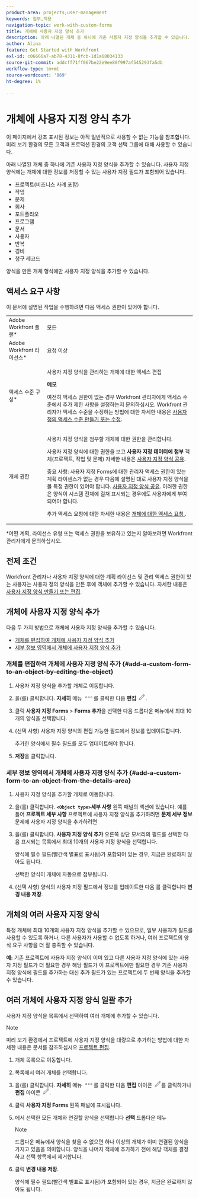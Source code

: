 ```yaml
---
product-area: projects;user-management
keywords: 첨부,적용
navigation-topic: work-with-custom-forms
title: 개체에 사용자 지정 양식 추가
description: 아래 나열된 개체 중 하나에 기존 사용자 지정 양식을 추가할 수 있습니다. 사용자 지정 양식에는 개체에 대한 정보를 저장할 수 있는 사용자 지정 필드가 포함되어 있습니다.
author: Alina
feature: Get Started with Workfront
exl-id: c06666a7-ab78-4311-8fcb-1d1a68034133
source-git-commit: addcff71ff067be22e9ee80f997af545293fa5db
workflow-type: tm+mt
source-wordcount: '869'
ht-degree: 1%

---
```


# 개체에 사용자 지정 양식 추가

<span class="preview">이 페이지에서 강조 표시된 정보는 아직 일반적으로 사용할 수 없는 기능을 참조합니다. 미리 보기 환경의 모든 고객과 프로덕션 환경의 고객 선택 그룹에 대해 사용할 수 있습니다.</span>

아래 나열된 개체 중 하나에 기존 사용자 지정 양식을 추가할 수 있습니다. 사용자 지정 양식에는 개체에 대한 정보를 저장할 수 있는 사용자 지정 필드가 포함되어 있습니다.

* 프로젝트(비즈니스 사례 포함)
* 작업
* 문제
* 회사
* 포트폴리오
* 프로그램
* 문서
* 사용자
* 반복
* 경비
* 청구 레코드

양식을 만든 개체 형식에만 사용자 지정 양식을 추가할 수 있습니다.

## 액세스 요구 사항

이 문서에 설명된 작업을 수행하려면 다음 액세스 권한이 있어야 합니다.

<table style="table-layout:auto"> 
 <col> 
 <col> 
 <tbody> 
  <tr> 
   <td role="rowheader">Adobe Workfront 플랜*</td> 
   <td> <p>모든 </p> </td> 
  </tr> 
  <tr> 
   <td role="rowheader">Adobe Workfront 라이선스*</td> 
   <td> <p>요청 이상</p> </td> 
  </tr> 
  <tr> 
   <td role="rowheader">액세스 수준 구성*</td> 
   <td> <p>사용자 지정 양식을 관리하는 개체에 대한 액세스 편집</p> <p><b>메모</b></p>

여전히 액세스 권한이 없는 경우 Workfront 관리자에게 액세스 수준에서 추가 제한 사항을 설정하는지 문의하십시오. Workfront 관리자가 액세스 수준을 수정하는 방법에 대한 자세한 내용은 <a href="../../administration-and-setup/add-users/configure-and-grant-access/create-modify-access-levels.md" class="MCXref xref">사용자 정의 액세스 수준 만들기 또는 수정</a>.</p> </td>
</tr> 
  <tr> 
   <td role="rowheader">개체 권한</td> 
   <td> <p>사용자 지정 양식을 첨부할 개체에 대한 권한을 관리합니다.</p> <p>사용자 지정 양식에 대한 권한을 보고 <b>사용자 지정 데이터에 첨부</b> 객체(프로젝트, 작업 및 문제) 자세한 내용은 <a href="../../administration-and-setup/customize-workfront/create-manage-custom-forms/share-access-to-a-custom-form.md" class="MCXref xref">사용자 지정 양식 공유</a>.</p> <p>중요 사항: 사용자 지정 Forms에 대한 관리자 액세스 권한이 있는 계획 라이센스가 없는 경우 다음에 설명된 대로 사용자 지정 양식을 볼 특정 권한이 있어야 합니다. <a href="../../administration-and-setup/customize-workfront/create-manage-custom-forms/share-access-to-a-custom-form.md" class="MCXref xref">사용자 지정 양식 공유</a>. 이러한 권한은 양식이 시스템 전체에 걸쳐 표시되는 경우에도 사용자에게 부여되어야 합니다. </p> <p>추가 액세스 요청에 대한 자세한 내용은 <a href="../../workfront-basics/grant-and-request-access-to-objects/request-access.md" class="MCXref xref">개체에 대한 액세스 요청 </a>.</p> </td> 
  </tr> 
 </tbody> 
</table>

&#42;어떤 계획, 라이선스 유형 또는 액세스 권한을 보유하고 있는지 알아보려면 Workfront 관리자에게 문의하십시오.

## 전제 조건

Workfront 관리자나 사용자 지정 양식에 대한 계획 라이선스 및 관리 액세스 권한이 있는 사용자는 사용자 정의 양식을 만든 후에 객체에 추가할 수 있습니다. 자세한 내용은 [사용자 지정 양식 만들기 또는 편집](../../administration-and-setup/customize-workfront/create-manage-custom-forms/create-or-edit-a-custom-form.md).

## 개체에 사용자 지정 양식 추가

다음 두 가지 방법으로 개체에 사용자 지정 양식을 추가할 수 있습니다.

* [개체를 편집하여 개체에 사용자 지정 양식 추가](#add-a-custom-form-to-an-object-by-editing-the-object)
* [세부 정보 영역에서 개체에 사용자 지정 양식 추가](#add-a-custom-form-to-an-object-from-the-details-area)

### 개체를 편집하여 개체에 사용자 지정 양식 추가 {#add-a-custom-form-to-an-object-by-editing-the-object}

1. 사용자 지정 양식을 추가할 개체로 이동합니다.
1. 을(를) 클릭합니다. **자세히** 메뉴 ![](assets/more-icon.png)를 클릭한 다음 **편집** ![](assets/edit-icon.png).
1. 클릭 **사용자 지정 Forms** > **Forms 추가**&#x200B;을 선택한 다음 드롭다운 메뉴에서 최대 10개의 양식을 선택합니다.

1. (선택 사항) 사용자 지정 양식의 편집 가능한 필드에서 정보를 업데이트합니다.

   추가한 양식에서 필수 필드를 모두 업데이트해야 합니다.

1. **저장**&#x200B;을 클릭합니다.

### 세부 정보 영역에서 개체에 사용자 지정 양식 추가 {#add-a-custom-form-to-an-object-from-the-details-area}

1. 사용자 지정 양식을 추가할 개체로 이동합니다.
1. 을(를) 클릭합니다. **`<Object type>`세부 사항** 왼쪽 패널의 섹션에 있습니다. 예를 들어 **프로젝트 세부 사항** 프로젝트에 사용자 지정 양식을 추가하려면 **문제 세부 정보** 문제에 사용자 지정 양식을 추가하려면
1. 을(를) 클릭합니다. **사용자 지정 양식 추가** 오른쪽 상단 모서리의 필드를 선택한 다음 표시되는 목록에서 최대 10개의 사용자 지정 양식을 선택합니다.

   양식에 필수 필드(빨간색 별표로 표시됨)가 포함되어 있는 경우, 지금은 완료하지 않아도 됩니다.

   선택한 양식이 개체에 자동으로 첨부됩니다.

1. (선택 사항) 양식의 사용자 지정 필드에서 정보를 업데이트한 다음 를 클릭합니다 **변경 내용 저장**.

## 개체의 여러 사용자 지정 양식

특정 개체에 최대 10개의 사용자 지정 양식을 추가할 수 있으므로, 일부 사용자가 필드를 사용할 수 있도록 하거나, 다른 사용자가 사용할 수 없도록 하거나, 여러 프로젝트의 양식 요구 사항을 더 잘 충족할 수 있습니다.

**예:** 기존 프로젝트에 사용자 지정 양식이 이미 있고 다른 사용자 지정 양식에 있는 사용자 지정 필드가 더 필요한 경우 해당 필드가 이 프로젝트에만 필요한 경우 기존 사용자 지정 양식에 필드를 추가하는 대신 추가 필드가 있는 프로젝트에 두 번째 양식을 추가할 수 있습니다.

## 여러 개체에 사용자 지정 양식 일괄 추가

사용자 지정 양식을 목록에서 선택하여 여러 개체에 추가할 수 있습니다.

<!--
drafted for bulk-editing projects. When it releases to Prod for projects, take "in the preview environment" and the yellow tags out. Add additional objects here in the same way when they become available:-->

>[!NOTE]
>
><span class="preview">미리 보기 환경에서 프로젝트에 사용자 지정 양식을 대량으로 추가하는 방법에 대한 자세한 내용은 문서를 참조하십시오 [프로젝트 편집](../../manage-work/projects/manage-projects/edit-projects.md)</span>.


1. 개체 목록으로 이동합니다.
1. 목록에서 여러 개체를 선택합니다.

1. 을(를) 클릭합니다. **자세히** 메뉴 ![](assets/more-icon.png)를 클릭한 다음 **편집** 아이콘  ![](assets/edit-icon.png)를 클릭하거나 **편집** 아이콘 ![](assets/edit-icon.png).
1. 클릭 **사용자 지정 Forms** 왼쪽 패널에 표시됩니다.
1. 에서 선택한 모든 개체와 연결할 양식을 선택합니다 **선택** 드롭다운 메뉴
   >[!NOTE]
   >
   >드롭다운 메뉴에서 양식을 찾을 수 없으면 하나 이상의 개체가 이미 연결된 양식을 가지고 있음을 의미합니다. 양식을 나머지 객체에 추가하기 전에 해당 객체를 결정하고 선택 항목에서 제거합니다.

1. 클릭 **변경 내용 저장**.

   양식에 필수 필드(빨간색 별표로 표시됨)가 포함되어 있는 경우, 지금은 완료하지 않아도 됩니다.
